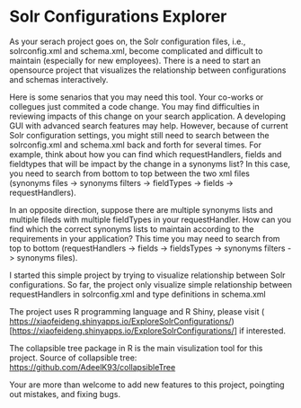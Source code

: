 # Solr Configurations Explorer
As your serach project goes on, the Solr configuration files, i.e., solrconfig.xml and schema.xml, become complicated and difficult to maintain (especially for new employees). There is a need to start an opensource project that visualizes the relationship between configurations and schemas interactively. 

Here is some senarios that you may need this tool. Your co-works or collegues just commited a code change. You may find difficulties in reviewing impacts of this change on your search application. A developing GUI with advanced search features may help. However, because of current Solr configuration settings, you might still need to search between the solrconfig.xml and schema.xml back and forth for several times. For example, think about how you can find which requestHandlers, fields and fieldtypes that will be impact by the change in a synonyms list? In this case, you need to search from bottom to top between the two xml files (synonyms files -> synonyms filters -> fieldTypes -> fields -> requestHandlers). 

In an opposite direction, suppose there are multiple synonyms lists and multiple fileds with multiple fieldTypes in your requestHandler. How can you find which the correct synonyms lists to maintain according to the requirements in your application? This time you may need to search from top to bottom (requestHandlers -> fields -> fieldsTypes -> synonyms filters -> synonyms files).

I started this simple project by trying to visualize relationship between Solr configurations. So far, the project only visualize simple relationship between requestHandlers in solrconfig.xml and type definitions in schema.xml

The project uses R programming language and R Shiny, please visit ( https://xiaofeideng.shinyapps.io/ExploreSolrConfigurations/)[https://xiaofeideng.shinyapps.io/ExploreSolrConfigurations/] if interested.

The collapsible tree package in R is the main visulization tool for this project. Source of collapsible tree: https://github.com/AdeelK93/collapsibleTree

Your are more than welcome to add new features to this project, poingting out mistakes, and fixing bugs. 
